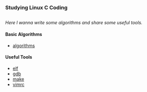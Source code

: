 ### Studying Linux C Coding
##

*Here l wanna write some algorithms and share some useful tools.*

#### Basic Algorithms
* [algorithms](https://github.com/shinytang6/BookDemo/tree/master/Studying%20Linux%20C%20Coding/algorithm)

#### Useful Tools
* [elf](https://github.com/shinytang6/BookDemo/blob/master/Studying%20Linux%20C%20Coding/elf.md)
* [gdb](https://github.com/shinytang6/BookDemo/blob/master/Studying%20Linux%20C%20Coding/gdb.md)
* [make](https://github.com/shinytang6/BookDemo/blob/master/Studying%20Linux%20C%20Coding/make.md)
* [vimrc](https://github.com/shinytang6/BookDemo/blob/master/Studying%20Linux%20C%20Coding/vimrc.md)